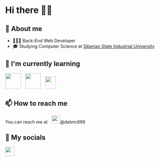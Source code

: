 # Hi there 👋🏻
## 🔖 About me
- 👨🏻‍💻 Back-End Web Developer
- 🎓 Studying Computer Science at [Siberian State Industrial University](https://www.sibsiu.ru/)
## 🌱 I'm currently learning
<img src="https://www.php.net/images/php8/logo_php8.svg" height="50px" width="50px">&emsp;<img src="https://nodejs.org/static/images/logo.svg" height="50px" width="50px">&emsp;<img src="https://www.python.org/static/img/python-logo-large.c36dccadd999.png?1576869008" height="40px" width="34px">
## 📫 How to reach me
You can reach me at&emsp;<img src="https://telegram.org/img/t_logo.svg?1" height="26px" width="26px">@datmc666
## 💬 My socials
<a href="https://vk.com/datmc" target="_blank"><img src="https://m.vk.com/images/icons/favicons/fav_logo_2x.ico?8" height="30px" width="30px"></a>
<!--
**dat-mc/dat-mc** is a ✨ _special_ ✨ repository because its `README.md` (this file) appears on your GitHub profile.

Here are some ideas to get you started:

- 🔭 I’m currently working on ...
- 🌱 I’m currently learning ...
- 👯 I’m looking to collaborate on ...
- 🤔 I’m looking for help with ...
- 💬 Ask me about ...
- 📫 How to reach me: ...
- 😄 Pronouns: ...
- ⚡ Fun fact: ...
-->
